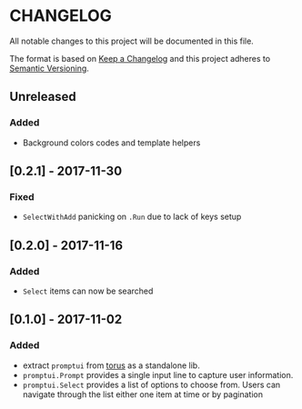 # CHANGELOG

All notable changes to this project will be documented in this file.

The format is based on [Keep a Changelog](http://keepachangelog.com/)
and this project adheres to [Semantic Versioning](http://semver.org/).

## Unreleased

### Added

- Background colors codes and template helpers

## [0.2.1] - 2017-11-30

### Fixed

- `SelectWithAdd` panicking on `.Run` due to lack of keys setup

## [0.2.0] - 2017-11-16

### Added

- `Select` items can now be searched

## [0.1.0] - 2017-11-02

### Added

- extract `promptui` from [torus](https://github.com/manifoldco/torus-cli) as a
  standalone lib.
- `promptui.Prompt` provides a single input line to capture user information.
- `promptui.Select` provides a list of options to choose from. Users can
  navigate through the list either one item at time or by pagination
